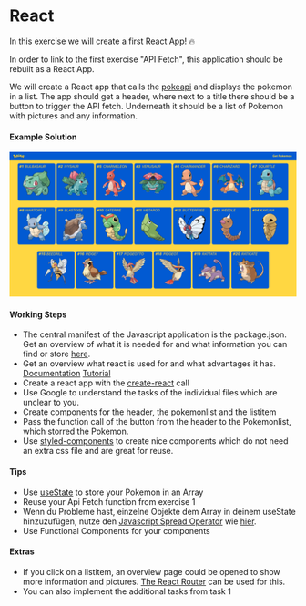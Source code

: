 # React

In this exercise we will create a first React App! :fire:

In order to link to the first exercise "API Fetch", this application should be rebuilt as a React App.

We will create a React app that calls the [pokeapi](https://pokeapi.co/docs/v2) and displays the pokemon in a list. 
The app should get a header, where next to a title there should be a button to trigger the API fetch.
Underneath it should be a list of Pokemon with pictures and any information.

#### Example Solution
![](example-solution.png)


#### Working Steps
- The central manifest of the Javascript application is the package.json. Get an overview of what it is needed for and what information you can find or store [here](https://nodejs.dev/learn/the-package-json-guide). 
- Get an overview what react is used for and what advantages it has. [Documentation](https://reactjs.org/) [Tutorial](https://www.youtube.com/watch?v=sBws8MSXN7A)
- Create a react app with the [create-react](https://reactjs.org/docs/create-a-new-react-app.html) call 
- Use Google to understand the tasks of the individual files which are unclear to you.
- Create components for the header, the pokemonlist and the listitem
- Pass the function call of the button from the header to the Pokemonlist, which storred the Pokemon.
- Use [styled-components](https://styled-components.com/) to create nice components which do not need an extra css file and are great for reuse.

#### Tips
- Use [useState](https://reactjs.org/docs/hooks-state.html) to store your Pokemon in an Array
- Reuse your Api Fetch function from exercise 1
- Wenn du Probleme hast, einzelne Objekte dem Array in deinem useState hinzuzufügen, nutze den [Javascript Spread Operator](https://developer.mozilla.org/en-US/docs/Web/JavaScript/Reference/Operators/Spread_syntax) wie [hier](https://medium.com/javascript-in-plain-english/how-to-add-to-an-array-in-react-state-3d08ddb2e1dc).
- Use Functional Components for your components

#### Extras 
- If you click on a listitem, an overview page could be opened to show more information and pictures. [The React Router](https://www.youtube.com/watch?v=Law7wfdg_ls) can be used for this.
- You can also implement the additional tasks from task 1

